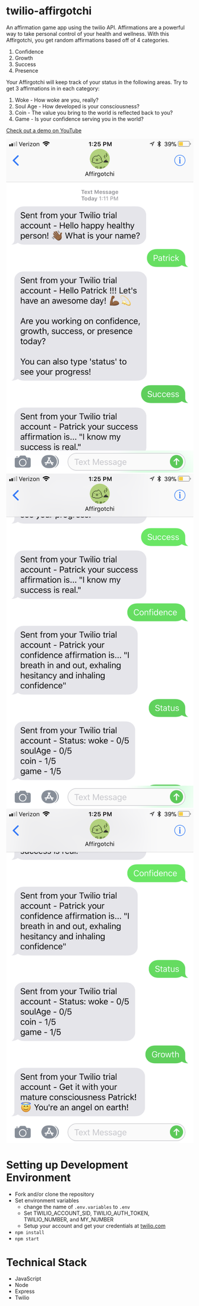 # twilio-affirgotchi

An affirmation game app using the twilio API. Affirmations are a powerful way to take personal control of your health and wellness. With this Affirgotchi, you get random affirmations based off of 4 categories. 

1. Confidence 
1. Growth
1. Success
1. Presence

Your Affirgotchi will keep track of your status in the following areas. Try to get 3 affirmations in in each category:

1. Woke - How woke are you, really?
1. Soul Age - How developed is your consciousness?
1. Coin - The value you bring to the world is reflected back to you?
1. Game - Is your confidence serving you in the world?

[Check out a demo on YouTube](https://youtu.be/dmxpCd9JIWE)

![screenshot](./screenshot-1.PNG)
![screenshot](./screenshot-2.PNG)
![screenshot](./screenshot-3.PNG)


# Setting up Development Environment

- Fork and/or clone the repository
- Set environment variables 
  - change the name of `.env.variables` to `.env`
  - Set TWILIO_ACCOUNT_SID, TWILIO_AUTH_TOKEN, TWILIO_NUMBER, and MY_NUMBER
  - Setup your account and get your credentials at [twilio.com](https://www.twilio.com/) 
- `npm install`
- `npm start`

# Technical Stack 

- JavaScript
- Node
- Express
- Twilio 


